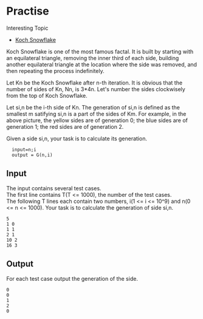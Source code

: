 # Practise
Interesting Topic

* [Koch Snowflake](https://hihocoder.com/problemset/problem/1106)  



Koch Snowflake is one of the most famous factal. It is built by starting with an equilateral triangle, removing the inner third of each side, building another equilateral triangle at the location where the side was removed, and then repeating the process indefinitely.

Let Kn be the Koch Snowflake after n-th iteration. It is obvious that the number of sides of Kn, Nn, is 3*4n. Let's number the sides clockwisely from the top of Koch Snowflake.

Let si,n be the i-th side of Kn. The generation of si,n is defined as the smallest m satifying si,n is a part of the sides of Km. For example, in the above picture, the yellow sides are of generation 0; the blue sides are of generation 1; the red sides are of generation 2.

Given a side si,n, your task is to calculate its generation.

```  
  input=n;i  
  output = G(n,i)
```

##  Input
The input contains several test cases.  
The first line contains T(T <= 1000), the number of the test cases.  
The following T lines each contain two numbers, i(1 <= i <= 10^9) and n(0 <= n <= 1000). Your task is to calculate the generation of side si,n.
```
5
1 0
1 1
2 1
10 2
16 3
```

## Output
For each test case output the generation of the side.
```
0
0
1
2
0
```
